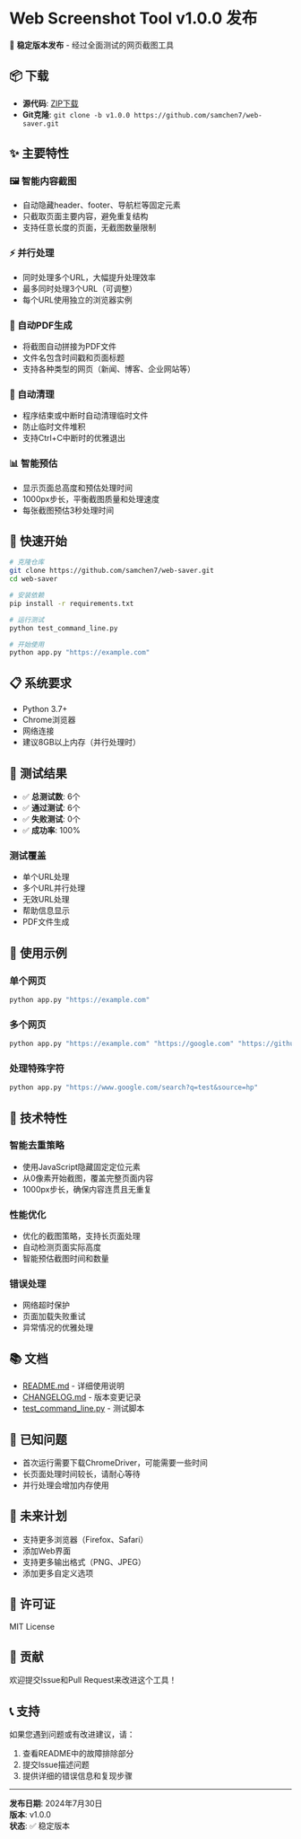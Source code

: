 # Web Screenshot Tool v1.0.0 发布

🎉 **稳定版本发布** - 经过全面测试的网页截图工具

## 📦 下载

- **源代码**: [ZIP下载](https://github.com/samchen7/web-saver/archive/v1.0.0.zip)
- **Git克隆**: `git clone -b v1.0.0 https://github.com/samchen7/web-saver.git`

## ✨ 主要特性

### 🖼️ 智能内容截图
- 自动隐藏header、footer、导航栏等固定元素
- 只截取页面主要内容，避免重复结构
- 支持任意长度的页面，无截图数量限制

### ⚡ 并行处理
- 同时处理多个URL，大幅提升处理效率
- 最多同时处理3个URL（可调整）
- 每个URL使用独立的浏览器实例

### 📄 自动PDF生成
- 将截图自动拼接为PDF文件
- 文件名包含时间戳和页面标题
- 支持各种类型的网页（新闻、博客、企业网站等）

### 🧹 自动清理
- 程序结束或中断时自动清理临时文件
- 防止临时文件堆积
- 支持Ctrl+C中断时的优雅退出

### 📊 智能预估
- 显示页面总高度和预估处理时间
- 1000px步长，平衡截图质量和处理速度
- 每张截图预估3秒处理时间

## 🚀 快速开始

```bash
# 克隆仓库
git clone https://github.com/samchen7/web-saver.git
cd web-saver

# 安装依赖
pip install -r requirements.txt

# 运行测试
python test_command_line.py

# 开始使用
python app.py "https://example.com"
```

## 📋 系统要求

- Python 3.7+
- Chrome浏览器
- 网络连接
- 建议8GB以上内存（并行处理时）

## 🧪 测试结果

- ✅ **总测试数**: 6个
- ✅ **通过测试**: 6个
- ✅ **失败测试**: 0个
- ✅ **成功率**: 100%

### 测试覆盖
- 单个URL处理
- 多个URL并行处理
- 无效URL处理
- 帮助信息显示
- PDF文件生成

## 📝 使用示例

### 单个网页
```bash
python app.py "https://example.com"
```

### 多个网页
```bash
python app.py "https://example.com" "https://google.com" "https://github.com"
```

### 处理特殊字符
```bash
python app.py "https://www.google.com/search?q=test&source=hp"
```

## 🔧 技术特性

### 智能去重策略
- 使用JavaScript隐藏固定定位元素
- 从0像素开始截图，覆盖完整页面内容
- 1000px步长，确保内容连贯且无重复

### 性能优化
- 优化的截图策略，支持长页面处理
- 自动检测页面实际高度
- 智能预估截图时间和数量

### 错误处理
- 网络超时保护
- 页面加载失败重试
- 异常情况的优雅处理

## 📚 文档

- [README.md](README.md) - 详细使用说明
- [CHANGELOG.md](CHANGELOG.md) - 版本变更记录
- [test_command_line.py](test_command_line.py) - 测试脚本

## 🐛 已知问题

- 首次运行需要下载ChromeDriver，可能需要一些时间
- 长页面处理时间较长，请耐心等待
- 并行处理会增加内存使用

## 🔮 未来计划

- 支持更多浏览器（Firefox、Safari）
- 添加Web界面
- 支持更多输出格式（PNG、JPEG）
- 添加更多自定义选项

## 📄 许可证

MIT License

## 🤝 贡献

欢迎提交Issue和Pull Request来改进这个工具！

## 📞 支持

如果您遇到问题或有改进建议，请：
1. 查看README中的故障排除部分
2. 提交Issue描述问题
3. 提供详细的错误信息和复现步骤

---

**发布日期**: 2024年7月30日  
**版本**: v1.0.0  
**状态**: ✅ 稳定版本 
